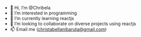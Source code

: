 - 👋 Hi, I’m @Chribela
- 👀 I’m interested in programming
- 🌱 I’m currently learning reactjs
- 💞️ I’m looking to collaborate on diverse projects using reactjs
- 📫 Email me (christabellanibaruta@gmail.com)
